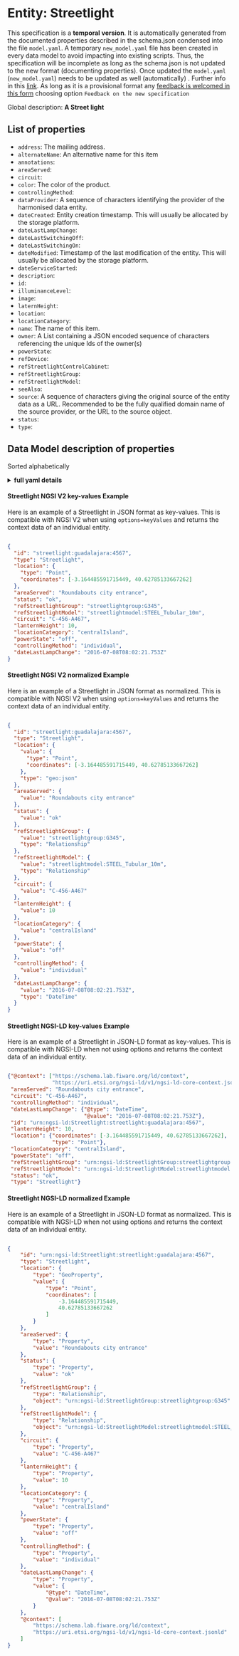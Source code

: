 Entity: Streetlight  
===================  
This specification is a **temporal version**. It is automatically generated from the  documented properties described in the schema.json condensed into the file `model.yaml`. A temporary `new_model.yaml` file has been created in every data model to avoid impacting into existing scripts. Thus, the specification will be incomplete as long as the schema.json is not updated to the new format (documenting properties). Once updated the `model.yaml` (`new_model.yaml`) needs to be updated as well (automatically) . Further info in this [link](https://github.com/smart-data-models/data-models/blob/master/specs/warning_message_new_spec.md). As long as it is a provisional format any [feedback is welcomed in this form](https://smartdatamodels.org/index.php/submit-an-issue-2/) choosing option `Feedback on the new specification`  
Global description: **A Street light**  

## List of properties  

- `address`: The mailing address.  - `alternateName`: An alternative name for this item  - `annotations`:   - `areaServed`:   - `circuit`:   - `color`: The color of the product.  - `controllingMethod`:   - `dataProvider`: A sequence of characters identifying the provider of the harmonised data entity.  - `dateCreated`: Entity creation timestamp. This will usually be allocated by the storage platform.  - `dateLastLampChange`:   - `dateLastSwitchingOff`:   - `dateLastSwitchingOn`:   - `dateModified`: Timestamp of the last modification of the entity. This will usually be allocated by the storage platform.  - `dateServiceStarted`:   - `description`:   - `id`:   - `illuminanceLevel`:   - `image`:   - `laternHeight`:   - `location`:   - `locationCategory`:   - `name`: The name of this item.  - `owner`: A List containing a JSON encoded sequence of characters referencing the unique Ids of the owner(s)  - `powerState`:   - `refDevice`:   - `refStreetlightControlCabinet`:   - `refStreetlightGroup`:   - `refStreetlightModel`:   - `seeAlso`:   - `source`: A sequence of characters giving the original source of the entity data as a URL. Recommended to be the fully qualified domain name of the source provider, or the URL to the source object.  - `status`:   - `type`:   ## Data Model description of properties  
Sorted alphabetically  
<details><summary><strong>full yaml details</strong></summary>    
```yaml  
Streetlight:    
  description: 'A Street light'    
  properties:    
    address:    
      description: 'The mailing address.'    
      properties:    
        addressCountry:    
          type: string    
        addressLocality:    
          type: string    
        addressRegion:    
          type: string    
        areaServed:    
          type: string    
        postOfficeBoxNumber:    
          type: string    
        postalCode:    
          type: string    
        streetAddress:    
          type: string    
      type: Property    
    alternateName:    
      description: 'An alternative name for this item'    
      type: Property    
    annotations:    
      items:    
        type: string    
      type: array    
    areaServed:    
      type: string    
    circuit:    
      type: string    
    color:    
      description: 'The color of the product.'    
      type: string    
    controllingMethod:    
      enum:    
        - group    
        - individual    
      type: string    
    dataProvider:    
      description: 'A sequence of characters identifying the provider of the harmonised data entity.'    
      type: Property    
    dateCreated:    
      description: 'Entity creation timestamp. This will usually be allocated by the storage platform.'    
      format: date-time    
      type: Property    
    dateLastLampChange:    
      format: date-time    
      type: string    
    dateLastSwitchingOff:    
      format: date-time    
      type: string    
    dateLastSwitchingOn:    
      format: date-time    
      type: string    
    dateModified:    
      description: 'Timestamp of the last modification of the entity. This will usually be allocated by the storage platform.'    
      format: date-time    
      type: Property    
    dateServiceStarted:    
      format: date-time    
      type: string    
    description:    
      type: string    
    id:    
      anyOf: &streetlight_-_properties_-_owner_-_items_-_anyof    
        - description: 'Property. Identifier format of any NGSI entity'    
          maxLength: 256    
          minLength: 1    
          pattern: ^[\w\-\.\{\}\$\+\*\[\]`|~^@!,:\\]+$    
          type: string    
        - description: 'Property. Identifier format of any NGSI entity'    
          format: uri    
          type: string    
    illuminanceLevel:    
      maximum: 1    
      minimum: 0    
      type: number    
    image:    
      format: uri    
      type: string    
    laternHeight:    
      minimum: 0    
      type: number    
    location:    
      $id: https://geojson.org/schema/Geometry.json    
      $schema: "http://json-schema.org/draft-07/schema#"    
      oneOf:    
        - properties:    
            bbox:    
              items:    
                type: number    
              minItems: 4    
              type: array    
            coordinates:    
              items:    
                type: number    
              minItems: 2    
              type: array    
            type:    
              enum:    
                - Point    
              type: string    
          required:    
            - type    
            - coordinates    
          title: 'GeoJSON Point'    
          type: object    
        - properties:    
            bbox:    
              items:    
                type: number    
              minItems: 4    
              type: array    
            coordinates:    
              items:    
                items:    
                  type: number    
                minItems: 2    
                type: array    
              minItems: 2    
              type: array    
            type:    
              enum:    
                - LineString    
              type: string    
          required:    
            - type    
            - coordinates    
          title: 'GeoJSON LineString'    
          type: object    
        - properties:    
            bbox:    
              items:    
                type: number    
              minItems: 4    
              type: array    
            coordinates:    
              items:    
                items:    
                  items:    
                    type: number    
                  minItems: 2    
                  type: array    
                minItems: 4    
                type: array    
              type: array    
            type:    
              enum:    
                - Polygon    
              type: string    
          required:    
            - type    
            - coordinates    
          title: 'GeoJSON Polygon'    
          type: object    
        - properties:    
            bbox:    
              items:    
                type: number    
              minItems: 4    
              type: array    
            coordinates:    
              items:    
                items:    
                  type: number    
                minItems: 2    
                type: array    
              type: array    
            type:    
              enum:    
                - MultiPoint    
              type: string    
          required:    
            - type    
            - coordinates    
          title: 'GeoJSON MultiPoint'    
          type: object    
        - properties:    
            bbox:    
              items:    
                type: number    
              minItems: 4    
              type: array    
            coordinates:    
              items:    
                items:    
                  items:    
                    type: number    
                  minItems: 2    
                  type: array    
                minItems: 2    
                type: array    
              type: array    
            type:    
              enum:    
                - MultiLineString    
              type: string    
          required:    
            - type    
            - coordinates    
          title: 'GeoJSON MultiLineString'    
          type: object    
        - properties:    
            bbox:    
              items:    
                type: number    
              minItems: 4    
              type: array    
            coordinates:    
              items:    
                items:    
                  items:    
                    items:    
                      type: number    
                    minItems: 2    
                    type: array    
                  minItems: 4    
                  type: array    
                type: array    
              type: array    
            type:    
              enum:    
                - MultiPolygon    
              type: string    
          required:    
            - type    
            - coordinates    
          title: 'GeoJSON MultiPolygon'    
          type: object    
      title: 'GeoJSON Geometry'    
    locationCategory:    
      enum:    
        - façade    
        - sidewalk    
        - pedestrianPath    
        - road    
        - playground    
        - park    
        - garden    
        - bridge    
        - tunnel    
        - parking    
        - centralIsland    
      type: string    
    name:    
      description: 'The name of this item.'    
      type: Property    
    owner:    
      description: 'A List containing a JSON encoded sequence of characters referencing the unique Ids of the owner(s)'    
      items:    
        anyOf: *streetlight_-_properties_-_owner_-_items_-_anyof    
      type: Property    
    powerState:    
      enum:    
        - on    
        - off    
        - low    
        - bootingUp    
      type: string    
    refDevice:    
      items:    
        anyOf: *streetlight_-_properties_-_owner_-_items_-_anyof    
      minItems: 1    
      type: array    
      uniqueItems: true    
    refStreetlightControlCabinet:    
      anyOf: *streetlight_-_properties_-_owner_-_items_-_anyof    
    refStreetlightGroup:    
      anyOf: *streetlight_-_properties_-_owner_-_items_-_anyof    
    refStreetlightModel:    
      anyOf: *streetlight_-_properties_-_owner_-_items_-_anyof    
    seeAlso:    
      oneOf:    
        - items:    
            - format: uri    
              type: string    
          minItems: 1    
          type: array    
        - format: uri    
          type: string    
    source:    
      description: 'A sequence of characters giving the original source of the entity data as a URL. Recommended to be the fully qualified domain name of the source provider, or the URL to the source object.'    
      type: Property    
    status:    
      enum:    
        - ok    
        - defectiveLamp    
        - columnIssue    
        - brokenLantern    
      type: string    
    type:    
      enum:    
        - Streetlight    
      type: string    
  required:    
    - id    
    - type    
    - location    
    - status    
  type: object    
```  
</details>    
#### Streetlight NGSI V2 key-values Example    
Here is an example of a Streetlight in JSON format as key-values. This is compatible with NGSI V2 when  using `options=keyValues` and returns the context data of an individual entity.  
```json  
{  
  "id": "streetlight:guadalajara:4567",  
  "type": "Streetlight",  
  "location": {  
    "type": "Point",  
    "coordinates": [-3.164485591715449, 40.62785133667262]  
  },  
  "areaServed": "Roundabouts city entrance",  
  "status": "ok",  
  "refStreetlightGroup": "streetlightgroup:G345",  
  "refStreetlightModel": "streetlightmodel:STEEL_Tubular_10m",  
  "circuit": "C-456-A467",  
  "lanternHeight": 10,  
  "locationCategory": "centralIsland",  
  "powerState": "off",  
  "controllingMethod": "individual",  
  "dateLastLampChange": "2016-07-08T08:02:21.753Z"  
}  
```  
#### Streetlight NGSI V2 normalized Example    
Here is an example of a Streetlight in JSON format as normalized. This is compatible with NGSI V2 when  using `options=keyValues` and returns the context data of an individual entity.  
```json  
{  
  "id": "streetlight:guadalajara:4567",  
  "type": "Streetlight",  
  "location": {  
    "value": {  
      "type": "Point",  
      "coordinates": [-3.164485591715449, 40.62785133667262]  
    },  
    "type": "geo:json"  
  },  
  "areaServed": {  
    "value": "Roundabouts city entrance"  
  },  
  "status": {  
    "value": "ok"  
  },  
  "refStreetlightGroup": {  
    "value": "streetlightgroup:G345",  
    "type": "Relationship"  
  },  
  "refStreetlightModel": {  
    "value": "streetlightmodel:STEEL_Tubular_10m",  
    "type": "Relationship"  
  },  
  "circuit": {  
    "value": "C-456-A467"  
  },  
  "lanternHeight": {  
    "value": 10  
  },  
  "locationCategory": {  
    "value": "centralIsland"  
  },  
  "powerState": {  
    "value": "off"  
  },  
  "controllingMethod": {  
    "value": "individual"  
  },  
  "dateLastLampChange": {  
    "value": "2016-07-08T08:02:21.753Z",  
    "type": "DateTime"  
  }  
}  
```  
#### Streetlight NGSI-LD key-values Example    
Here is an example of a Streetlight in JSON-LD format as key-values. This is compatible with NGSI-LD when not using options and returns the context data of an individual entity.  
```json  
{"@context": ["https://schema.lab.fiware.org/ld/context",  
              "https://uri.etsi.org/ngsi-ld/v1/ngsi-ld-core-context.jsonld"],  
 "areaServed": "Roundabouts city entrance",  
 "circuit": "C-456-A467",  
 "controllingMethod": "individual",  
 "dateLastLampChange": {"@type": "DateTime",  
                        "@value": "2016-07-08T08:02:21.753Z"},  
 "id": "urn:ngsi-ld:Streetlight:streetlight:guadalajara:4567",  
 "lanternHeight": 10,  
 "location": {"coordinates": [-3.164485591715449, 40.62785133667262],  
              "type": "Point"},  
 "locationCategory": "centralIsland",  
 "powerState": "off",  
 "refStreetlightGroup": "urn:ngsi-ld:StreetlightGroup:streetlightgroup:G345",  
 "refStreetlightModel": "urn:ngsi-ld:StreetlightModel:streetlightmodel:STEEL_Tubular_10m",  
 "status": "ok",  
 "type": "Streetlight"}  
```  
#### Streetlight NGSI-LD normalized Example    
Here is an example of a Streetlight in JSON-LD format as normalized. This is compatible with NGSI-LD when not using options and returns the context data of an individual entity.  
```json  
{  
    "id": "urn:ngsi-ld:Streetlight:streetlight:guadalajara:4567",  
    "type": "Streetlight",  
    "location": {  
        "type": "GeoProperty",  
        "value": {  
            "type": "Point",  
            "coordinates": [  
                -3.164485591715449,  
                40.62785133667262  
            ]  
        }  
    },  
    "areaServed": {  
        "type": "Property",  
        "value": "Roundabouts city entrance"  
    },  
    "status": {  
        "type": "Property",  
        "value": "ok"  
    },  
    "refStreetlightGroup": {  
        "type": "Relationship",  
        "object": "urn:ngsi-ld:StreetlightGroup:streetlightgroup:G345"  
    },  
    "refStreetlightModel": {  
        "type": "Relationship",  
        "object": "urn:ngsi-ld:StreetlightModel:streetlightmodel:STEEL_Tubular_10m"  
    },  
    "circuit": {  
        "type": "Property",  
        "value": "C-456-A467"  
    },  
    "lanternHeight": {  
        "type": "Property",  
        "value": 10  
    },  
    "locationCategory": {  
        "type": "Property",  
        "value": "centralIsland"  
    },  
    "powerState": {  
        "type": "Property",  
        "value": "off"  
    },  
    "controllingMethod": {  
        "type": "Property",  
        "value": "individual"  
    },  
    "dateLastLampChange": {  
        "type": "Property",  
        "value": {  
            "@type": "DateTime",  
            "@value": "2016-07-08T08:02:21.753Z"  
        }  
    },  
    "@context": [  
        "https://schema.lab.fiware.org/ld/context",  
        "https://uri.etsi.org/ngsi-ld/v1/ngsi-ld-core-context.jsonld"  
    ]  
}  
```  
